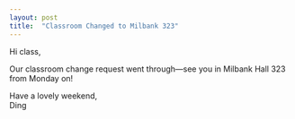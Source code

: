 ```yaml
---
layout: post
title:  "Classroom Changed to Milbank 323"
---
```


Hi class,

Our classroom change request went through—see you in Milbank Hall 323 from Monday on!

Have a lovely weekend,\
Ding